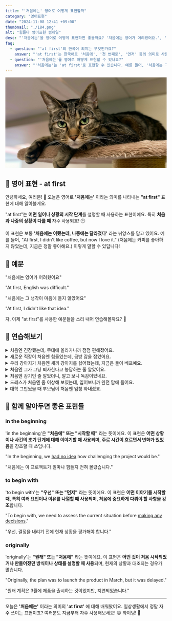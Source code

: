 ```yaml
---
title: "'처음에는' 영어로 어떻게 표현할까"
category: "영어표현"
date: "2024-11-08 12:41 +09:00"
thumbnail: "./184.png"
alt: "힘들다 영어표현 썸네일"
desc: "'처음에는'을 영어로 어떻게 표현하면 좋을까요? '처음에는 영어가 어려웠어요.', '처음에는 그 생각이 마음에 들지 않았어요.' 등을 영어로 표현하는 법을 배워봅시다. 다양한 예문을 통해서 연습하고 본인의 표현으로 만들어 보세요."
faq:
  - question: "'at first'의 한국어 의미는 무엇인가요?"
    answer: "'at first'는 한국어로 '처음에', '첫 번째로', '먼저' 등의 의미로 사용됩니다. 어떤 일이나 사건의 초기 상태를 설명할 때 주로 쓰입니다."
  - question: "'처음에는'를 영어로 어떻게 표현할 수 있나요?"
    answer: "'처음에는'는 'at first'로 표현할 수 있습니다. 예를 들어, '처음에는 그 아이디어가 좋다고 생각했어'는 'I thought the idea was good at first'로 말할 수 있습니다."
---
```


![고양이 클로즈업 사진](./184-1.jpeg)

## 🌟 영어 표현 - at first

안녕하세요, 여러분! 👋 오늘은 영어로 **'처음에는'** 이라는 의미를 나타내는 **"at first"** 표현에 대해 알아볼게요.

"at first"는 **어떤 일이나 상황의 시작 단계**를 설명할 때 사용하는 표현이에요. 특히 **처음과 나중의 상황이 다를 때** 자주 사용되죠! 🕐

이 표현은 보통 **'처음에는 이랬는데, 나중에는 달라졌다'** 라는 뉘앙스를 담고 있어요. 예를 들어, "At first, I didn't like coffee, but now I love it." (처음에는 커피를 좋아하지 않았는데, 지금은 정말 좋아해요.) 이렇게 말할 수 있답니다!

<script async src="https://pagead2.googlesyndication.com/pagead/js/adsbygoogle.js?client=ca-pub-1465612013356152"
     crossorigin="anonymous"></script>
<!-- engple-horizontal-ad -->

<ins class="adsbygoogle"
     style="display:block"
     data-ad-client="ca-pub-1465612013356152"
     data-ad-slot="2106896038"
     data-ad-format="auto"
     data-full-width-responsive="true"></ins>

<script>
     (adsbygoogle = window.adsbygoogle || []).push({});
</script>

## 📖 예문

"처음에는 영어가 어려웠어요"

"At first, English was difficult."

"처음에는 그 생각이 마음에 들지 않았어요"

"At first, I didn't like that idea."

자, 이제 "at first"를 사용한 예문들을 소리 내어 연습해볼까요? 🎯

## 💬 연습해보기

<details>
<summary>처음엔 긴장했는데, 무대에 올라가니까 점점 편해졌어요.</summary>
<span>She was nervous at first, then she started to feel more comfortable on stage.</span>
</details>

<details>
<summary>새로운 직장이 처음엔 힘들었는데, 금방 감을 잡았어요.</summary>
<span>The new job was challenging at first, but I <a href="/blog/in-english/020.get-the-hang-of-it/">got the hang of</a> it pretty quickly.</span>
</details>

<details>
<summary>우리 강아지가 처음엔 새끼 강아지를 싫어했는데, 지금은 둘이 베프예요.</summary>
<span>My dog didn't like the new puppy at first. Now they're best buddies.</span>
</details>

<details>
<summary>처음엔 그가 그냥 퇴사한다고 농담하는 줄 알았어요.</summary>
<span>At first, I thought he was joking about quitting his job.</span>
</details>

<details>
<summary>처음엔 감기인 줄 알았더니, 알고 보니 독감이었네요.</summary>
<span>At first, we thought it was just a cold, but it <a href="/blog/vocab-1/038.turn-out/">turned out</a> to be the flu.</span>
</details>

<details>
<summary>드레스가 처음엔 좀 이상해 보였는데, 입어보니까 완전 맘에 들어요.</summary>
<span>The dress seemed a bit strange at first, but I absolutely fell in love with it after trying it on.</span>
</details>

<details>
<summary>대학 그만뒀을 때 부모님이 처음엔 엄청 화내셨죠.</summary>
<span>My parents were mad at first when I dropped out of college.</span>
</details>

## 🤝 함께 알아두면 좋은 표현들

### in the beginning

'in the beginning'은 **"처음에" 또는 "시작할 때"** 라는 뜻이에요. 이 표현은 **어떤 상황이나 사건의 초기 단계에 대해 이야기할 때 사용되며, 주로 시간이 흐르면서 변화가 있었음**을 강조할 때 쓰입니다.

"In the beginning, we [had no idea](/blog/in-english/187.have-no-idea/) how challenging the project would be."

"처음에는 이 프로젝트가 얼마나 힘들지 전혀 몰랐습니다."

### to begin with

'to begin with'는 **"우선" 또는 "먼저"** 라는 뜻이에요. 이 표현은 **어떤 이야기를 시작할 때, 특히 여러 요인이나 이유를 나열할 때 사용되며, 처음에 중요하게 다뤄야 할 사항을 강조**합니다.

"To begin with, we need to assess the current situation before [making any decisions](/blog/vocab-1/010.make-a-decision/)."

"우선, 결정을 내리기 전에 현재 상황을 평가해야 합니다."

### originally

'originally'는 **"원래" 또는 "처음에"** 라는 뜻이에요. 이 표현은 **어떤 것이 처음 시작되었거나 만들어졌던 방식이나 상태를 설명할 때 사용**되며, 현재의 상황과 대조되는 경우가 많습니다.

"Originally, the plan was to launch the product in March, but it was delayed."

"원래 계획은 3월에 제품을 출시하는 것이었지만, 지연되었습니다."

---

오늘은 **'처음에는'** 이라는 의미의 **'at first'** 에 대해 배워봤어요. 일상생활에서 정말 자주 쓰이는 표현이죠? 여러분도 지금부터 자주 사용해보세요! 😊 화이팅! 💪
